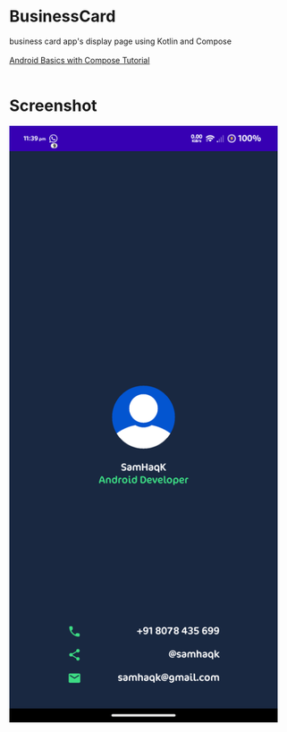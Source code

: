 # BusinessCard
business card app's display page using Kotlin and Compose
<br><br><a href="https://developer.android.com/courses/android-basics-compose/course" >Android Basics with Compose Tutorial</a><br><br>
<h1>Screenshot</h1>
<img width="480px" src="Screenshot Business Card.png" alt="screenshot">
